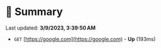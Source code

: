 # 📖 Summary
Last updated: **3/9/2023, 3:39:50 AM**

- `GET` [https://google.com](https://google.com) - **Up** (193ms)
